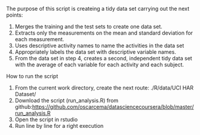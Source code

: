 The purpose of this script is createing a tidy data set carrying out the next points:
1. Merges the training and the test sets to create one data set.
2. Extracts only the measurements on the mean and standard deviation for each measurement.
3. Uses descriptive activity names to name the activities in the data set
4. Appropriately labels the data set with descriptive variable names.
5. From the data set in step 4, creates a second, independent tidy data set with the average of each variable for each activity and each subject.

How to run the script
1. From the current work directory, create the next route: ./R/data/UCI HAR Dataset/
2. Download the script (run_analysis.R) from github:https://github.com/oscarcema/datasciencecoursera/blob/master/run_analysis.R
3. Open the script in rstudio
4. Run line by line for a right execution
